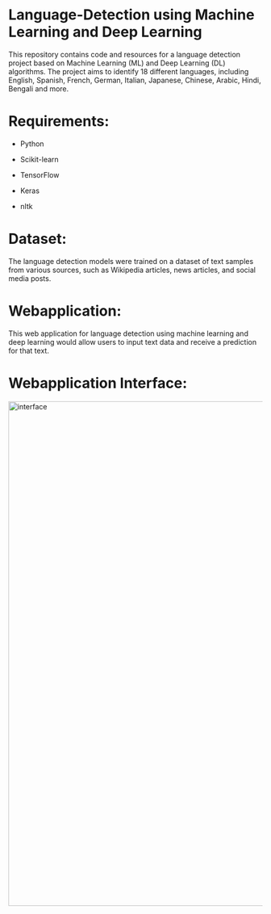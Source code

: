# Language-Detection using Machine Learning and Deep Learning

This repository contains code and resources for a language detection project based on Machine Learning (ML) and Deep Learning (DL) algorithms. The project aims to identify 18 different languages, including English, Spanish, French, German, Italian, Japanese, Chinese, Arabic, Hindi, Bengali and more.

# Requirements:

* Python

* Scikit-learn

* TensorFlow

* Keras
 
* nltk

# Dataset:

The language detection models were trained on a dataset of text samples from various sources, such as Wikipedia articles, news articles, and social media posts. 

# Webapplication:

This web application for language detection using machine learning and deep learning would allow users to input text data and receive a prediction for that text.

# Webapplication Interface:

<img align="right" alt="interface" width="1000" src="https://i.ibb.co/Gk9Gm1W/Screenshot-1.png">


